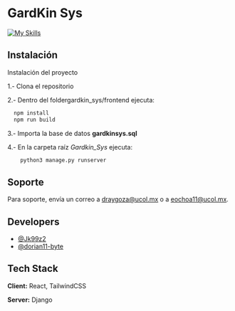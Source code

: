 # GardKin Sys

[![My Skills](https://skillicons.dev/icons?i=java,kotlin,nodejs,figma&theme=light)](https://skillicons.dev)


## Instalación

Instalación del proyecto

1.- Clona el repositorio

2.- Dentro del foldergardkin_sys/frontend ejecuta:

```bash
  npm install
  npm run build
```

3.- Importa la base de datos **gardkinsys.sql**

4.- En la carpeta raíz *Gardkin_Sys* ejecuta:
```bash
    python3 manage.py runserver
```
    
## Soporte

Para soporte, envía un correo a draygoza@ucol.mx o a eochoa11@ucol.mx.


## Developers

- [@Jk99z2](https://github.com/Jk99z2)
- [@dorian11-byte](https://github.com/dorian11-byte)

## Tech Stack

**Client:** React, TailwindCSS

**Server:** Django


